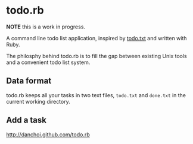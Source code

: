 # todo.rb

**NOTE** this is a work in progress. 

A command line todo list application, inspired by
[todo.txt][todo.txt] and written with Ruby.

[todo.txt]:http://ginatrapani.github.com/todo.txt-cli/

The philosphy behind todo.rb is to fill the gap between existing Unix tools and
a convenient todo list system.


## Data format

todo.rb keeps all your tasks in two text files, `todo.txt` and `done.txt` in
the current working directory. 

## Add a task


http://danchoi.github.com/todo.rb

